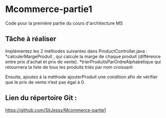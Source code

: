# Mcommerce-partie1
Code pour la première partie du cours d'architecture MS


## Tâche à réaliser 
Implémentez les 2 méthodes suivantes dans  ProductController.java  :
  *calculerMargeProduit , qui calcule la marge de chaque produit (différence entre prix d‘achat et prix de vente).
  *trierProduitsParOrdreAlphabetique  qui retournera la liste de tous les produits triés par nom croissant 

Ensuite, ajoutez à la méthode  ajouterProduit  une condition afin de vérifier que le prix de vente n’est pas égal à 0. 

## Lien du répertoire Git : 

https://github.com/SitJessy/Mcommerce-partie1
